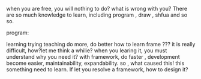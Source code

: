 when you are free, you will nothing to do? what is wrong with you? There are so much knowledge to learn, including program , draw , shfua and so so.


program:

learning trying teaching
do more, do better
how to learn frame ???
it is really difficult, how?let me think a whilie?
when you learing it, you must understand why you need it? with framework, do faster , development become easier,  maintainability, expandability.
so , what caused this! this something need to learn. If let you resolve a framework, how to design it?
